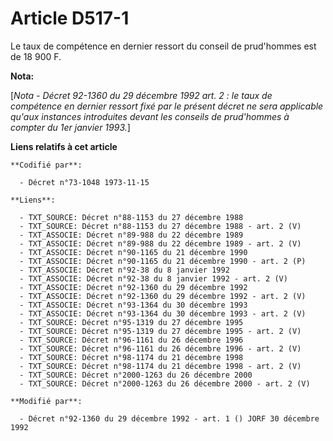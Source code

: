 # Article D517-1

Le taux de compétence en dernier ressort du conseil de prud'hommes est de 18 900 F.

**Nota:**

[*Nota - Décret 92-1360 du 29 décembre 1992 art. 2 : le taux de compétence en dernier ressort fixé par le présent décret ne
sera applicable qu'aux instances introduites devant les conseils de prud'hommes à compter du 1er janvier 1993.*]

**Liens relatifs à cet article**

	**Codifié par**:

	  - Décret n°73-1048 1973-11-15

	**Liens**:

	  - TXT_SOURCE: Décret n°88-1153 du 27 décembre 1988
	  - TXT_SOURCE: Décret n°88-1153 du 27 décembre 1988 - art. 2 (V)
	  - TXT_ASSOCIE: Décret n°89-988 du 22 décembre 1989
	  - TXT_ASSOCIE: Décret n°89-988 du 22 décembre 1989 - art. 2 (V)
	  - TXT_ASSOCIE: Décret n°90-1165 du 21 décembre 1990
	  - TXT_ASSOCIE: Décret n°90-1165 du 21 décembre 1990 - art. 2 (P)
	  - TXT_ASSOCIE: Décret n°92-38 du 8 janvier 1992
	  - TXT_ASSOCIE: Décret n°92-38 du 8 janvier 1992 - art. 2 (V)
	  - TXT_ASSOCIE: Décret n°92-1360 du 29 décembre 1992
	  - TXT_ASSOCIE: Décret n°92-1360 du 29 décembre 1992 - art. 2 (V)
	  - TXT_ASSOCIE: Décret n°93-1364 du 30 décembre 1993
	  - TXT_ASSOCIE: Décret n°93-1364 du 30 décembre 1993 - art. 2 (V)
	  - TXT_SOURCE: Décret n°95-1319 du 27 décembre 1995
	  - TXT_SOURCE: Décret n°95-1319 du 27 décembre 1995 - art. 2 (V)
	  - TXT_SOURCE: Décret n°96-1161 du 26 décembre 1996
	  - TXT_SOURCE: Décret n°96-1161 du 26 décembre 1996 - art. 2 (V)
	  - TXT_SOURCE: Décret n°98-1174 du 21 décembre 1998
	  - TXT_SOURCE: Décret n°98-1174 du 21 décembre 1998 - art. 2 (V)
	  - TXT_SOURCE: Décret n°2000-1263 du 26 décembre 2000
	  - TXT_SOURCE: Décret n°2000-1263 du 26 décembre 2000 - art. 2 (V)

	**Modifié par**:

	  - Décret n°92-1360 du 29 décembre 1992 - art. 1 () JORF 30 décembre 1992
